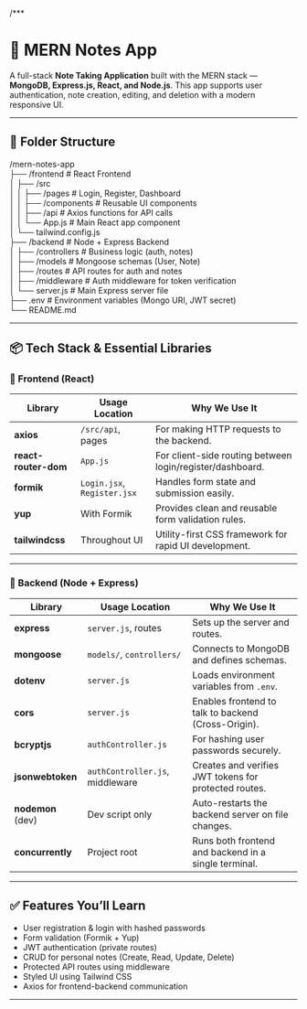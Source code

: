 /***
# 📝 MERN Notes App

A full-stack **Note Taking Application** built with the MERN stack — **MongoDB, Express.js, React, and Node.js**. This app supports user authentication, note creation, editing, and deletion with a modern responsive UI.

---

## 📁 Folder Structure
/mern-notes-app<br>
├── /frontend # React Frontend<br>
│ ├── /src<br>
│ │ ├── /pages # Login, Register, Dashboard<br>
│ │ ├── /components # Reusable UI components<br>
│ │ ├── /api # Axios functions for API calls<br>
│ │ └── App.js # Main React app component<br>
│ └── tailwind.config.js<br>
├── /backend # Node + Express Backend<br>
│ ├── /controllers # Business logic (auth, notes)<br>
│ ├── /models # Mongoose schemas (User, Note)<br>
│ ├── /routes # API routes for auth and notes<br>
│ ├── /middleware # Auth middleware for token verification<br>
│ └── server.js # Main Express server file<br>
├── .env # Environment variables (Mongo URI, JWT secret)<br>
└── README.md


---

## 📦 Tech Stack & Essential Libraries

### 🔹 Frontend (React)

| Library             | Usage Location             | Why We Use It                                                |
|---------------------|----------------------------|--------------------------------------------------------------|
| **axios**           | `/src/api`, pages          | For making HTTP requests to the backend.                     |
| **react-router-dom**| `App.js`                   | For client-side routing between login/register/dashboard.    |
| **formik**          | `Login.jsx`, `Register.jsx`| Handles form state and submission easily.                    |
| **yup**             | With Formik                | Provides clean and reusable form validation rules.           |
| **tailwindcss**     | Throughout UI              | Utility-first CSS framework for rapid UI development.        |

---

### 🔸 Backend (Node + Express)

| Library             | Usage Location           | Why We Use It                                                |
|---------------------|--------------------------|--------------------------------------------------------------|
| **express**         | `server.js`, routes      | Sets up the server and routes.                               |
| **mongoose**        | `models/`, `controllers/`| Connects to MongoDB and defines schemas.                     |
| **dotenv**          | `server.js`              | Loads environment variables from `.env`.                     |
| **cors**            | `server.js`              | Enables frontend to talk to backend (Cross-Origin).          |
| **bcryptjs**        | `authController.js`      | For hashing user passwords securely.                         |
| **jsonwebtoken**    | `authController.js`, middleware | Creates and verifies JWT tokens for protected routes.   |
| **nodemon** (dev)   | Dev script only          | Auto-restarts the backend server on file changes.            |
| **concurrently**    | Project root             | Runs both frontend and backend in a single terminal.         |

---

## ✅ Features You’ll Learn
- User registration & login with hashed passwords
- Form validation (Formik + Yup)
- JWT authentication (private routes)
- CRUD for personal notes (Create, Read, Update, Delete)
- Protected API routes using middleware
- Styled UI using Tailwind CSS
- Axios for frontend-backend communication

---
